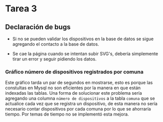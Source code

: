# Tarea 3

## Declaración de bugs

- Si no se pueden validar los dispositivos en la base de datos se sigue agregando el contacto a la base de datos.

- Se cae la página cuando se intentan subir SVG's, debería simplemente tirar un error y seguir pidiendo los datos.

### Gráfico número de dispositivos registrados por comuna

Este gráfico tarda un par de segundos en mostrarse, esto es porque las constultas en Mysql no son eficientes por la manera en que están indexadas las tablas. Una forma de solucionar este problema sería agregando una columna `número de dispositivos` a la tabla `comuna` que se actualice cada vez que se registra un dispositivo, de esta manera no sería necesario contar dispositivos por cada comuna por lo que se ahorraría tiempo. Por temas de tiempo no se implementó esta mejora.
